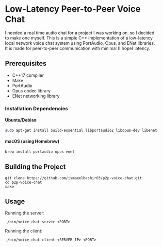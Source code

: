 # Low-Latency Peer-to-Peer Voice Chat

I needed a real time audio chat for a project I was working on, so I decided to make one myself. This is a simple C++ implementation of a low-latency local network voice chat system using PortAudio, Opus, and ENet libraries. It is made for peer-to-peer communication with minimal (I hope) latency.

## Prerequisites

- C++17 compiler
- Make
- PortAudio
- Opus codec library
- ENet networking library

### Installation Dependencies

#### Ubuntu/Debian
```bash
sudo apt-get install build-essential libportaudio2 libopus-dev libenet-dev
```

#### macOS (using Homebrew)
```bash
brew install portaudio opus enet
```

## Building the Project
```
git clone https://github.com/ismaeelbashir03/p2p-voice-chat.git
cd p2p-voice-chat
make
```

## Usage
Running the server:
```
./bin/voice_chat server <PORT>
```

Running the client:
```
./bin/voice_chat client <SERVER_IP> <PORT>
```